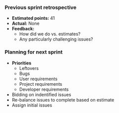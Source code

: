### Previous sprint retrospective
* **Estimated points:** 41
* **Actual:** None
* **Feedback:**
  * How did we do vs. estimates?
  * Any particularly challenging issues?


### Planning for next sprint
* **Priorities**
  * Leftovers
  * Bugs
  * User requirements
  * Project requirements
  * Developer requirements
* Bidding on indentified issues
* Re-balance issues to complete based on estimate
* Assign initial issues
